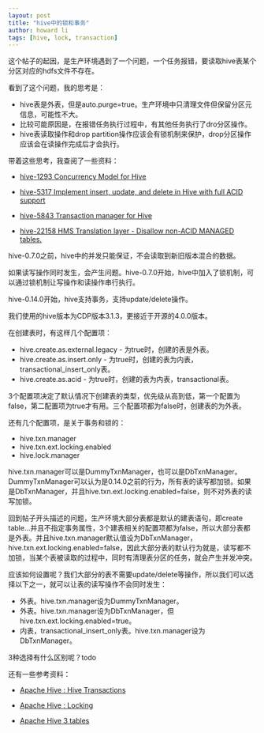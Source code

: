 ```yaml
---
layout: post
title: "hive中的锁和事务"
author: howard li
tags: [hive, lock, transaction]
---
```


这个帖子的起因，是生产环境遇到了一个问题，一个任务报错，要读取hive表某个分区对应的hdfs文件不存在。

看到了这个问题，我的思考是：

- hive表是外表，但是auto.purge=true。生产环境中只清理文件但保留分区元信息，可能性不大。
- 比较可能原因是，在报错任务执行过程中，有其他任务执行了dro分区操作。
- hive表读取操作和drop partition操作应该会有锁机制来保护，drop分区操作应该会在读操作完成后才会执行。

带着这些思考，我查阅了一些资料：
- [hive-1293 Concurrency Model for Hive][hive-1293]

[hive-1293]:https://issues.apache.org/jira/browse/HIVE-1293
- [hive-5317 Implement insert, update, and delete in Hive with full ACID support][hive-5317]

[hive-5317]:https://issues.apache.org/jira/browse/HIVE-5317
- [hive-5843 Transaction manager for Hive][hive-5843]

[hive-5843]:https://issues.apache.org/jira/browse/HIVE-5843
- [hive-22158 HMS Translation layer - Disallow non-ACID MANAGED tables.][hive-22158]

[hive-22158]:https://issues.apache.org/jira/browse/HIVE-22158

hive-0.7.0之前，hive中的并发只能保证，不会读取到新旧版本混合的数据。

如果读写操作同时发生，会产生问题。hive-0.7.0开始，hive中加入了锁机制，可以通过锁机制让写操作和读操作串行执行。

hive-0.14.0开始，hive支持事务，支持update/delete操作。

我们使用的hive版本为CDP版本3.1.3，更接近于开源的4.0.0版本。

在创建表时，有这样几个配置项：
- hive.create.as.external.legacy - 为true时，创建的表是外表。
- hive.create.as.insert.only - 为true时，创建的表为内表，transactional_insert_only表。
- hive.create.as.acid - 为true时，创建的表为内表，transactional表。

3个配置项决定了默认情况下创建表的类型，优先级从高到低，第一个配置为false，第二配置项为true才有用。三个配置项都为false时，创建表的为外表。

还有几个配置项，是关于事务和锁的：
- hive.txn.manager
- hive.txn.ext.locking.enabled
- hive.lock.manager

hive.txn.manager可以是DummyTxnManager，也可以是DbTxnManager。DummyTxnManager可以认为是0.14.0之前的行为，所有表的读写都加锁。如果是DbTxnManager，并且hive.txn.ext.locking.enabled=false，则不对外表的读写加锁。

回到帖子开头描述的问题，生产环境大部分表都是默认的建表语句，即create table...并且不指定事务属性，3个建表相关的配置项都为false，所以大部分表都是外表。并且hive.txn.manager默认值设为DbTxnManager，hive.txn.ext.locking.enabled=false，因此大部分表的默认行为就是，读写都不加锁，当某个表被读取的过程中，同时有清理表分区的任务，就会产生并发冲突。

应该如何设置呢？我们大部分的表不需要update/delete等操作，所以我们可以选择以下之一，就可以让表的读写操作不会同时发生：
- 外表。hive.txn.manager设为DummyTxnManager。
- 外表。hive.txn.manager设为DbTxnManager，但hive.txn.ext.locking.enabled=true。
- 内表，transactional_insert_only表。hive.txn.manager设为DbTxnManager。

3种选择有什么区别呢？todo

还有一些参考资料：

- [Apache Hive : Hive Transactions][hive-acid]

[hive-acid]: https://hive.apache.org/docs/latest/hive-transactions_40509723/
- [Apache Hive : Locking][hive-locking]

[hive-locking]: https://hive.apache.org/docs/latest/locking_27362050/
- [Apache Hive 3 tables][hive3-tables]

[hive3-tables]: https://docs.cloudera.com/cdw-runtime/1.5.4/using-hiveql/topics/hive_hive_3_tables.html

